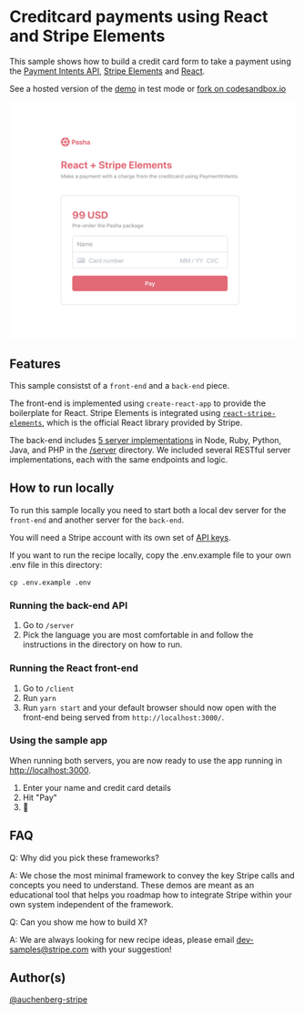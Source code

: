 # Creditcard payments using React and Stripe Elements

This sample shows how to build a credit card form to take a payment using the [Payment Intents API](https://stripe.com/docs/payments/payment-intents), [Stripe Elements](https://stripe.com/payments/elements) and [React](https://reactjs.org/).

See a hosted version of the [demo](codesandbox.io/) in test mode or [fork on codesandbox.io](https://codesandbox.io)

<img src="./.readme/demo.png" alt="Preview of recipe" align="center">

## Features

This sample consistst of a `front-end` and a `back-end` piece.

The front-end is implemented using `create-react-app` to provide the boilerplate for React. Stripe Elements is integrated using [`react-stripe-elements`](https://github.com/stripe/react-stripe-elements), which is the official React library provided by Stripe.

The back-end includes [5 server implementations](server/README.md) in Node, Ruby, Python, Java, and PHP in the [/server](/server) directory. We included several RESTful server implementations, each with the same endpoints and logic.

## How to run locally

To run this sample locally you need to start both a local dev server for the `front-end` and another server for the `back-end`.

You will need a Stripe account with its own set of [API keys](https://stripe.com/docs/development#api-keys).

If you want to run the recipe locally, copy the .env.example file to your own .env file in this directory:

```
cp .env.example .env
```

### Running the back-end API

1. Go to `/server`
1. Pick the language you are most comfortable in and follow the instructions in the directory on how to run.

### Running the React front-end

1. Go to `/client`
1. Run `yarn`
1. Run `yarn start` and your default browser should now open with the front-end being served from `http://localhost:3000/`.

### Using the sample app

When running both servers, you are now ready to use the app running in [http://localhost:3000](http://localhost:3000).

1. Enter your name and credit card details
1. Hit "Pay"
1. 🎉

## FAQ

Q: Why did you pick these frameworks?

A: We chose the most minimal framework to convey the key Stripe calls and concepts you need to understand. These demos are meant as an educational tool that helps you roadmap how to integrate Stripe within your own system independent of the framework.

Q: Can you show me how to build X?

A: We are always looking for new recipe ideas, please email dev-samples@stripe.com with your suggestion!

## Author(s)

[@auchenberg-stripe](https://twitter.com/auchenberg)
